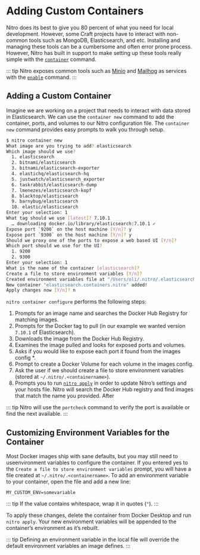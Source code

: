 # Adding Custom Containers

Nitro does its best to give you 80 percent of what you need for local development. However, some Craft projects have to interact with non-common tools such as MongoDB, Elasticsearch, and etc. Installing and managing these tools can be a cumbersome and often error prone process. However, Nitro has built in support to make setting up these tools really simple with the [`container`](commands.md#container) command.

::: tip
Nitro exposes common tools such as [Minio](services/minio.md) and [Mailhog](services/mailhog.md) as services with the [`enable`](commands.md#enable) command.
:::

## Adding a Custom Container

Imagine we are working on a project that needs to interact with data stored in Elasticsearch. We can use the `container new` command to add the container, ports, and volumes to our Nitro configuration file. The `container new` command provides easy prompts to walk you through setup.

```bash
$ nitro container new
What image are you trying to add? elasticsearch
Which image should we use?
  1. elasticsearch
  2. bitnami/elasticsearch
  3. bitnami/elasticsearch-exporter
  4. elastichq/elasticsearch-hq
  5. justwatch/elasticsearch_exporter
  6. taskrabbit/elasticsearch-dump
  7. lmenezes/elasticsearch-kopf
  8. blacktop/elasticsearch
  9. barnybug/elasticsearch
  10. elastic/elasticsearch
Enter your selection: 1
What tag should we use [latest]? 7.10.1
  … downloading docker.io/library/elasticsearch:7.10.1 ✓
Expose port `9200` on the host machine [Y/n]? y
Expose port `9300` on the host machine [Y/n]? y
Should we proxy one of the ports to expose a web based UI [Y/n]?
Which port should we use for the UI?
  1. 9200
  2. 9300
Enter your selection: 1
What is the name of the container [elasticsearch]?
Create a file to store environment variables [Y/n]?
Created environment variables file at "/Users/oli/.nitro/.elasticsearch"...
New container "elasticsearch.containers.nitro" added!
Apply changes now [Y/n]? n
```

`nitro container configure` performs the following steps:

1. Prompts for an image name and searches the Docker Hub Registry for matching images.
2. Prompts for the Docker tag to pull (in our example we wanted version `7.10.1` of Elasticsearch).
3. Downloads the image from the Docker Hub Registry.
4. Examines the image pulled and looks for exposed ports and volumes.
5. Asks if you would like to expose each port it found from the images config *.
6. Prompt to create a Docker Volume for each volume in the images config.
7. Ask the user if we should create a file to store environment variables (stored at `~/.nitro/.<containername>`).
9. Prompts you to run [`nitro apply`](commands.md#apply) in order to update Nitro’s settings and your hosts file.
Nitro will search the Docker Hub registry and find images that match the name you provided. After

::: tip
Nitro will use the `portcheck` command to verify the port is available or find the next available.
:::

## Customizing Environment Variables for the Container

Most Docker images ship with sane defaults, but you may still need to useenvironment variables to configure the container. If you entered yes to the `Create a file to store environment variables` prompt, you will have a file created at `~/.nitro/.<containername>`. To add an environment variable to your container, open the file and add a new line:

```env
MY_CUSTOM_ENV=somevariable
```

::: tip
If the value contains whitespace, wrap it in quotes (`"`).
:::

To apply these changes, delete the container from Docker Desktop and run `nitro apply`. Your new environment variables will be appended to the container’s environment as it’s rebuilt.

::: tip
Defining an environment variable in the local file will override the default environment variables an image defines.
:::
